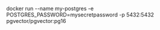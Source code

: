 docker run --name my-postgres -e POSTGRES_PASSWORD=mysecretpassword -p 5432:5432 pgvector/pgvector:pg16
